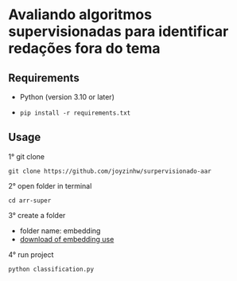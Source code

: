 # Avaliando algoritmos supervisionadas para identificar redações fora do tema

## Requirements

* Python (version 3.10 or later)
* ```
  pip install -r requirements.txt
  ```

## Usage

1° git clone

```
git clone https://github.com/joyzinhw/surpervisionado-aar
```

2° open folder in terminal

```
cd arr-super
```

3° create a folder

* folder name: embedding
* [download of embedding use](https://drive.google.com/file/d/1NCsqdJAxNb7xV8J8SWFr4mhCHfcf14D-/view?usp=sharing)

4° run project

```
python classification.py
```
